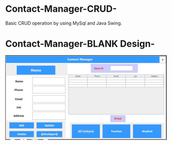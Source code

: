 # Contact-Manager-CRUD-
Basic CRUD operation by using MySql and Java Swing. 



# Contact-Manager-BLANK Design-
![Blank Design](/Contact_Manager/snap_crud_practice_1.JPG)

